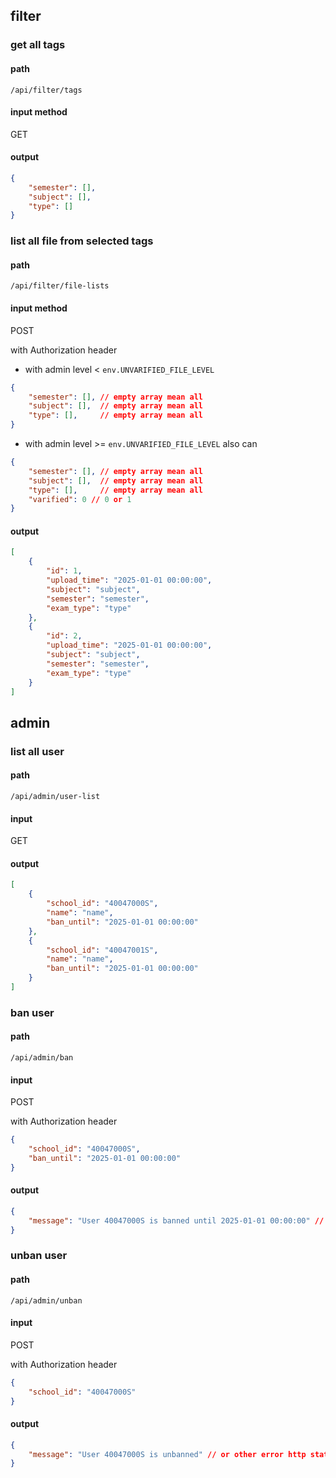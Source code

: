 ## filter 
### get all tags
#### path
`/api/filter/tags`
#### input method
GET
#### output
```json
{
    "semester": [],
    "subject": [],
    "type": []
}
```

### list all file from selected tags
#### path
`/api/filter/file-lists`
#### input method
POST

with Authorization header
- with admin level < `env.UNVARIFIED_FILE_LEVEL`
```json
{
    "semester": [], // empty array mean all 
    "subject": [],  // empty array mean all
    "type": [],     // empty array mean all
}
```
- with admin level >= `env.UNVARIFIED_FILE_LEVEL` also can
```json
{
    "semester": [], // empty array mean all 
    "subject": [],  // empty array mean all
    "type": [],     // empty array mean all
    "varified": 0 // 0 or 1
}
```
#### output
```json
[
    {
        "id": 1,
        "upload_time": "2025-01-01 00:00:00",
        "subject": "subject",
        "semester": "semester",
        "exam_type": "type"
    },
    {
        "id": 2,
        "upload_time": "2025-01-01 00:00:00",
        "subject": "subject",
        "semester": "semester",
        "exam_type": "type"
    }
]

```

## admin
### list all user
#### path
`/api/admin/user-list`
#### input
GET
#### output
```json
[
    {
        "school_id": "40047000S",
        "name": "name",
        "ban_until": "2025-01-01 00:00:00"
    },
    {
        "school_id": "40047001S",
        "name": "name",
        "ban_until": "2025-01-01 00:00:00"
    }
]
```

### ban user
#### path
`/api/admin/ban`
#### input
POST

with Authorization header
```json
{
    "school_id": "40047000S",
    "ban_until": "2025-01-01 00:00:00"
}
```
#### output
```json
{
    "message": "User 40047000S is banned until 2025-01-01 00:00:00" // or other error http status code with error message
}
```

### unban user
#### path
`/api/admin/unban`
#### input
POST

with Authorization header
```json
{
    "school_id": "40047000S"
}
```
#### output
```json
{
    "message": "User 40047000S is unbanned" // or other error http status code with error message
}
```
